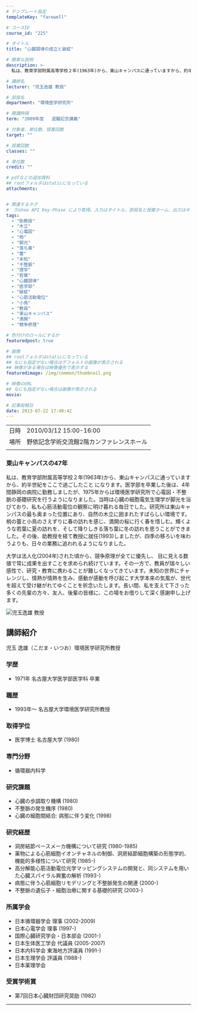 ```yaml
---
# テンプレート指定
templateKey: "farewell"

# コースID
course_id: "225"

# タイトル
title: "心臓調律の成立と破綻"

# 簡単な説明
description: >-
  私は、教育学部附属高等学校２年(1963年)から、東山キャンパスに通っていますから、約半世紀をここで過ごしたこと になります。医学部を卒業した後は、4年間静岡の病院に勤務しましたが、1975年からは環境医学研究所で心電図・不整脈の基礎研究を行うようになりました。当時は心臓の細胞電気生理学が脚光を浴びており、私も心筋活動電位の観察に明け暮れる毎日でした。研究所は東山キャンパスの最も奥まった位置に ....

# 講師名
lecturer: "児玉逸雄 教授"

# 部局名
department: "環境医学研究所"

# 開講時限
term: "2009年度	退職記念講義"

# 対象者、単位数、授業回数
target: ""

# 授業回数
classes: ""

# 単位数
credit: ""

# pdfなどの追加資料
## rootフォルダはstaticになっている
attachments:


# 関連するタグ
# （Yahoo API Key-Phase により取得。入力はタイトル、部局名と授業ホーム、出力はキーフレーズ（tags））
tags:
  - "助教授"
  - "木立"
  - "心電図"
  - "梢"
  - "脚光"
  - "落ち葉"
  - "蕾"
  - "未知"
  - "不整脈"
  - "理学"
  - "若葉"
  - "心臓調律"
  - "医学部"
  - "破綻"
  - "心筋活動電位"
  - "小鳥"
  - "教員"
  - "東山キャンパス"
  - "満開"
  - "競争原理"

# 色付けのロールにするか
featuredpost: true

# 画像
## rootフォルダはstaticになっている
## なにも指定がない場合はデフォルトの画像が表示される
## 映像がある場合は映像優先で表示する
featuredimage: /img/common/thumbnail.png

# 映像のURL
## なにも指定がない場合は画像が表示される
movie: 

# 記事投稿日
date: 2013-07-22 17:40:42
---
```


|   |   |
|---|---|
| 日時 | 2010/03/12  15:00-16:00 |
| 場所 | 野依記念学術交流館2階カンファレンスホール |
|   |   |


### 東山キャンパスの47年

私は、教育学部附属高等学校２年(1963年)から、東山キャンパスに通っていますから、約半世紀をここで過ごしたこと になります。医学部を卒業した後は、4年間静岡の病院に勤務しましたが、1975年からは環境医学研究所で心電図・不整脈の基礎研究を行うようになりました。当時は心臓の細胞電気生理学が脚光を浴びており、私も心筋活動電位の観察に明け暮れる毎日でした。研究所は東山キャンパスの最も奥まった位置にあり、自然の木立に囲まれたすばらしい環境です。梢の蕾と小鳥のさえずりに春の訪れを感じ、満開の桜に行く春を惜しむ。輝くような若葉に夏の訪れを、そして降りしきる落ち葉に冬の訪れを思うことができました。その後、助教授を経て教授に就任(1993)しましたが、四季の移ろいを味わうよりも、日々の業務に追われるようになりました。

大学は法人化(2004年)された頃から、競争原理が全てに優先し、 目に見える数値で常に成果を出すことを求められ続けています。その一方で、教員が瑞々しい感性で、研究・教育に携わることが難しくなってきています。未知の世界にチャレンジし、情熱が情熱を生み、感動が感動を呼び起こす大学本来の気風が、世代を超えて受け継がれてゆくことを祈念いたします。長い間、私を支えて下さった多くの先輩の方々、友人、後輩の皆様に、この場をお借りして深く感謝申し上げます。


![児玉逸雄 教授](https://ocw.nagoya-u.jp/files/225/s_kodama.jpg) 

## 講師紹介

児玉 逸雄（こだま・いつお）環境医学研究所教授

### 学歴

* 1971年 名古屋大学医学部医学科 卒業

### 職歴

* 1993年〜 名古屋大学環境医学研究所教授

### 取得学位

* 医学博士 名古屋大学 (1980)

### 専門分野

* 循環器内科学

### 研究課題

* 心臓の歩調取り機構 (1980)
* 不整脈の発生機序 (1980)
* 心臓の細胞間結合: 病態に伴う変化 (1998)

### 研究経歴

* 洞房結節ペースメーカ機構について研究 (1980-1985)
* 薬物による心筋細胞イオンチャネルの制御、洞房結節細胞構築の形態学的、機能的多様性について研究 (1985-)
* 高分解能心筋活動電位光学マッピングシステムの開発と、同システムを用いた心臓スパイラル興奮の解析 (1993-)
* 病態に伴う心筋細胞リモデリングと不整脈発生の関連 (2000-)
* 不整脈の遺伝子・細胞治療に関する基礎的研究 (2003-)

### 所属学会

* 日本循環器学会 理事 (2002-2009)
* 日本心電学会 理事 (1997-)
* 国際心臓研究学会・日本部会 (2001-)
* 日本生体医工学会 代議員 (2005-2007)
* 日本内科学会 東海地方評議員 (1991-)
* 日本生理学会 評議員 (1988-)
* 日本薬理学会

### 受賞学術賞

* 第7回日本心臓財団研究奨励 (1982)



-----